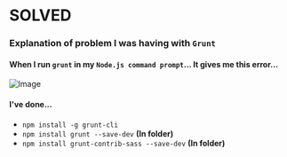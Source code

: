 # SOLVED

### Explanation of problem I was having with `Grunt`

#### When I run `grunt` in my `Node.js command prompt`... It gives me this error...

![Image](https://raw.github.com/krman009/Grunt-problem/master/What-is_this.PNG "problem with sass")

#### I've done...
+ `npm install -g grunt-cli`  
+ `npm install grunt --save-dev` **(In folder)**
+ `npm install grunt-contrib-sass --save-dev` **(In folder)**
